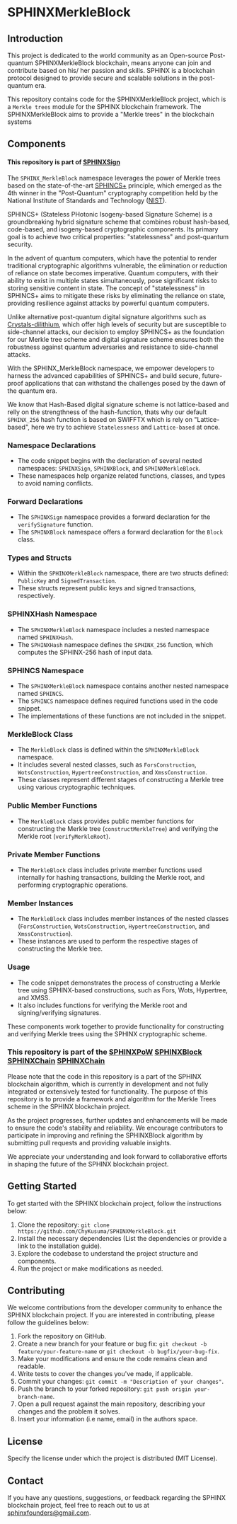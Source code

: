 # SPHINXMerkleBlock


## Introduction

This project is dedicated to the world community as an Open-source Post-quantum SPHINXMerkleBlock blockchain, means anyone can join and contribute based on his/ her passion and skills. SPHINX is a blockchain protocol designed to provide secure and scalable solutions in the post-quantum era.

This repository contains code for the SPHINXMerkleBlock project, which is a `Merkle trees` module for the SPHINX blockchain framework. The SPHINXMerkleBlock aims to provide a "Merkle trees" in the blockchain systems


## Components

#### This repository is part of [SPHINXSign](https://github.com/SPHINX-HUB-ORG/SPHINXSign)

The `SPHINX_MerkleBlock` namespace leverages the power of Merkle trees based on the state-of-the-art [SPHINCS+](https://sphincs.org/) principle, which emerged as the 4th winner in the "Post-Quantum" cryptography competition held by the National Institute of Standards and Technology ([NIST](https://www.nist.gov/publications/breaking-category-five-sphincs-sha-256)).

SPHINCS+ (Stateless PHotonic Isogeny-based Signature Scheme) is a groundbreaking hybrid signature scheme that combines robust hash-based, code-based, and isogeny-based cryptographic components. Its primary goal is to achieve two critical properties: "statelessness" and post-quantum security.

In the advent of quantum computers, which have the potential to render traditional cryptographic algorithms vulnerable, the elimination or reduction of reliance on state becomes imperative. Quantum computers, with their ability to exist in multiple states simultaneously, pose significant risks to storing sensitive content in state. The concept of "statelessness" in SPHINCS+ aims to mitigate these risks by eliminating the reliance on state, providing resilience against attacks by powerful quantum computers.

Unlike alternative post-quantum digital signature algorithms such as [Crystals-dilithium](https://pq-crystals.org/dilithium/), which offer high levels of security but are susceptible to side-channel attacks, our decision to employ SPHINCS+ as the foundation for our Merkle tree scheme and digital signature scheme ensures both the robustness against quantum adversaries and resistance to side-channel attacks.

With the SPHINX_MerkleBlock namespace, we empower developers to harness the advanced capabilities of SPHINCS+ and build secure, future-proof applications that can withstand the challenges posed by the dawn of the quantum era.

We know that Hash-Based digital signature scheme is not lattice-based and relly on the strengthness of the hash-function, thats why our default `SPHINX_256` hash function is based on SWIFFTX which is rely on "Lattice-based", here we try to achieve `Statelessness` and `Lattice-based` at once.


### Namespace Declarations
- The code snippet begins with the declaration of several nested namespaces: `SPHINXSign`, `SPHINXBlock`, and `SPHINXMerkleBlock`.
- These namespaces help organize related functions, classes, and types to avoid naming conflicts.

### Forward Declarations
- The `SPHINXSign` namespace provides a forward declaration for the `verifySignature` function.
- The `SPHINXBlock` namespace offers a forward declaration for the `Block` class.

### Types and Structs
- Within the `SPHINXMerkleBlock` namespace, there are two structs defined: `PublicKey` and `SignedTransaction`.
- These structs represent public keys and signed transactions, respectively.

### SPHINXHash Namespace
- The `SPHINXMerkleBlock` namespace includes a nested namespace named `SPHINXHash`.
- The `SPHINXHash` namespace defines the `SPHINX_256` function, which computes the SPHINX-256 hash of input data.

### SPHINCS Namespace
- The `SPHINXMerkleBlock` namespace contains another nested namespace named `SPHINCS`.
- The `SPHINCS` namespace defines required functions used in the code snippet.
- The implementations of these functions are not included in the snippet.

### MerkleBlock Class
- The `MerkleBlock` class is defined within the `SPHINXMerkleBlock` namespace.
- It includes several nested classes, such as `ForsConstruction`, `WotsConstruction`, `HypertreeConstruction`, and `XmssConstruction`.
- These classes represent different stages of constructing a Merkle tree using various cryptographic techniques.

### Public Member Functions
- The `MerkleBlock` class provides public member functions for constructing the Merkle tree (`constructMerkleTree`) and verifying the Merkle root (`verifyMerkleRoot`).

### Private Member Functions
- The `MerkleBlock` class includes private member functions used internally for hashing transactions, building the Merkle root, and performing cryptographic operations.

### Member Instances
- The `MerkleBlock` class includes member instances of the nested classes (`ForsConstruction`, `WotsConstruction`, `HypertreeConstruction`, and `XmssConstruction`).
- These instances are used to perform the respective stages of constructing the Merkle tree.

### Usage
- The code snippet demonstrates the process of constructing a Merkle tree using SPHINX-based constructions, such as Fors, Wots, Hypertree, and XMSS.
- It also includes functions for verifying the Merkle root and signing/verifying signatures.

These components work together to provide functionality for constructing and verifying Merkle trees using the SPHINX cryptographic scheme.


### This repository is part of the  [SPHINXPoW](https://github.com/SPHINX-HUB-ORG/SPHINXPoW) [SPHINXBlock](https://github.com/SPHINX-HUB-ORG/SPHINXBLOCK) [SPHINXChain](https://github.com/SPHINX-HUB-ORG/SPHINXCHAIN) [SPHINXChain](https://github.com/SPHINX-HUB-ORG/SPHINXSIGN) 

Please note that the code in this repository is a part of the SPHINX blockchain algorithm, which is currently in development and not fully integrated or extensively tested for functionality. The purpose of this repository is to provide a framework and algorithm for the Merkle Trees scheme in the SPHINX blockchain project.

As the project progresses, further updates and enhancements will be made to ensure the code's stability and reliability. We encourage contributors to participate in improving and refining the SPHINXBlock algorithm by submitting pull requests and providing valuable insights.

We appreciate your understanding and look forward to collaborative efforts in shaping the future of the SPHINX blockchain project.

## Getting Started
To get started with the SPHINX blockchain project, follow the instructions below:

1. Clone the repository: `git clone https://github.com/ChyKusuma/SPHINXMerkleBlock.git`
2. Install the necessary dependencies (List the dependencies or provide a link to the installation guide).
3. Explore the codebase to understand the project structure and components.
4. Run the project or make modifications as needed.


## Contributing
We welcome contributions from the developer community to enhance the SPHINX blockchain project. If you are interested in contributing, please follow the guidelines below:

1. Fork the repository on GitHub.
2. Create a new branch for your feature or bug fix: `git checkout -b feature/your-feature-name` or `git checkout -b bugfix/your-bug-fix`.
3. Make your modifications and ensure the code remains clean and readable.
4. Write tests to cover the changes you've made, if applicable.
5. Commit your changes: `git commit -m "Description of your changes"`.
6. Push the branch to your forked repository: `git push origin your-branch-name`.
7. Open a pull request against the main repository, describing your changes and the problem it solves.
8. Insert your information (i.e name, email) in the authors space.

## License
Specify the license under which the project is distributed (MIT License).

## Contact
If you have any questions, suggestions, or feedback regarding the SPHINX blockchain project, feel free to reach out to us at [sphinxfounders@gmail.com](mailto:sphinxfounders@gmail.com).
